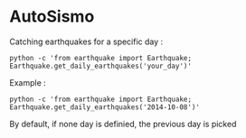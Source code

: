 AutoSismo
=========

Catching earthquakes for a specific day :
```
python -c 'from earthquake import Earthquake; Earthquake.get_daily_earthquakes('your_day')'
```

Example :
```
python -c 'from earthquake import Earthquake; Earthquake.get_daily_earthquakes('2014-10-08')'
```
By default, if none day is definied, the previous day is picked
